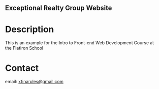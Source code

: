Exceptional Realty Group Website
---

# Description

This is an example for the Intro to Front-end Web Development Course at the Flatiron School

# Contact

email: xtinarules@gmail.com
